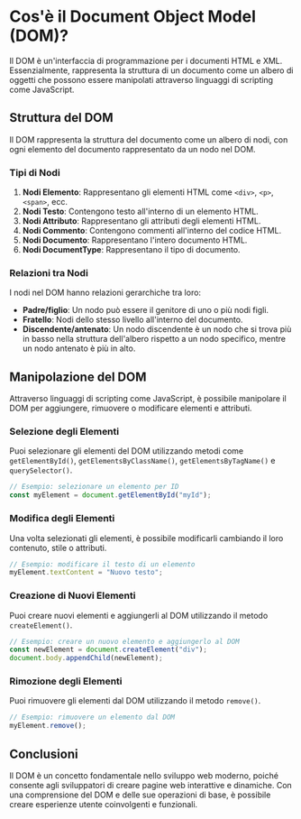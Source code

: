 # Cos'è il Document Object Model (DOM)?

Il DOM è un'interfaccia di programmazione per i documenti HTML e XML. Essenzialmente, rappresenta la struttura di un documento come un albero di oggetti che possono essere manipolati attraverso linguaggi di scripting come JavaScript.

## Struttura del DOM

Il DOM rappresenta la struttura del documento come un albero di nodi, con ogni elemento del documento rappresentato da un nodo nel DOM.

### Tipi di Nodi

1. **Nodi Elemento**: Rappresentano gli elementi HTML come `<div>`, `<p>`, `<span>`, ecc.
2. **Nodi Testo**: Contengono testo all'interno di un elemento HTML.
3. **Nodi Attributo**: Rappresentano gli attributi degli elementi HTML.
4. **Nodi Commento**: Contengono commenti all'interno del codice HTML.
5. **Nodi Documento**: Rappresentano l'intero documento HTML.
6. **Nodi DocumentType**: Rappresentano il tipo di documento.

### Relazioni tra Nodi

I nodi nel DOM hanno relazioni gerarchiche tra loro:

- **Padre/figlio**: Un nodo può essere il genitore di uno o più nodi figli.
- **Fratello**: Nodi dello stesso livello all'interno del documento.
- **Discendente/antenato**: Un nodo discendente è un nodo che si trova più in basso nella struttura dell'albero rispetto a un nodo specifico, mentre un nodo antenato è più in alto.

## Manipolazione del DOM

Attraverso linguaggi di scripting come JavaScript, è possibile manipolare il DOM per aggiungere, rimuovere o modificare elementi e attributi.

### Selezione degli Elementi

Puoi selezionare gli elementi del DOM utilizzando metodi come `getElementById()`, `getElementsByClassName()`, `getElementsByTagName()` e `querySelector()`.

```javascript
// Esempio: selezionare un elemento per ID
const myElement = document.getElementById("myId");
```

### Modifica degli Elementi

Una volta selezionati gli elementi, è possibile modificarli cambiando il loro contenuto, stile o attributi.

```javascript
// Esempio: modificare il testo di un elemento
myElement.textContent = "Nuovo testo";
```

### Creazione di Nuovi Elementi

Puoi creare nuovi elementi e aggiungerli al DOM utilizzando il metodo `createElement()`.

```javascript
// Esempio: creare un nuovo elemento e aggiungerlo al DOM
const newElement = document.createElement("div");
document.body.appendChild(newElement);
```

### Rimozione degli Elementi

Puoi rimuovere gli elementi dal DOM utilizzando il metodo `remove()`.

```javascript
// Esempio: rimuovere un elemento dal DOM
myElement.remove();
```

## Conclusioni

Il DOM è un concetto fondamentale nello sviluppo web moderno, poiché consente agli sviluppatori di creare pagine web interattive e dinamiche. Con una comprensione del DOM e delle sue operazioni di base, è possibile creare esperienze utente coinvolgenti e funzionali.
